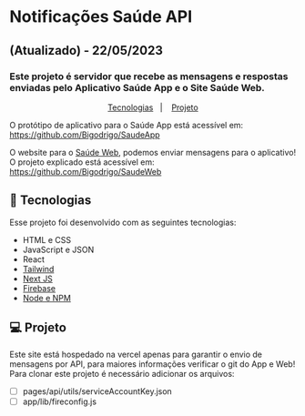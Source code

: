 # Notificações Saúde API
## (Atualizado) - 22/05/2023
### Este projeto é servidor que recebe as mensagens e respostas enviadas pelo Aplicativo Saúde App e o Site Saúde Web.

<p align="center">
  <a href="#-tecnologias">Tecnologias</a>&nbsp;&nbsp;&nbsp;|&nbsp;&nbsp;&nbsp;
  <a href="#-projeto">Projeto</a>
</p>

O protótipo de aplicativo para o Saúde App está acessível em:
https://github.com/Bigodrigo/SaudeApp

O website para o [Saúde Web](https://saude-web.vercel.app/), podemos enviar mensagens para o aplicativo!
O projeto explicado está acessível em: https://github.com/Bigodrigo/SaudeWeb

## 🚀 Tecnologias

Esse projeto foi desenvolvido com as seguintes tecnologias:

- HTML e CSS
- JavaScript e JSON
- React
- [Tailwind](https://tailwindcss.com/)
- [Next JS](https://nextjs.org/)
- [Firebase](https://firebase.google.com/docs?hl=pt-br)
- [Node e NPM](https://nodejs.org/)

## 💻 Projeto

Este site está hospedado na vercel apenas para garantir o envio de mensagens por API, para maiores informações verificar o git do App e Web!
Para clonar este projeto é necessário adicionar os arquivos:
- [ ] pages/api/utils/serviceAccountKey.json
- [ ] app/lib/fireconfig.js
